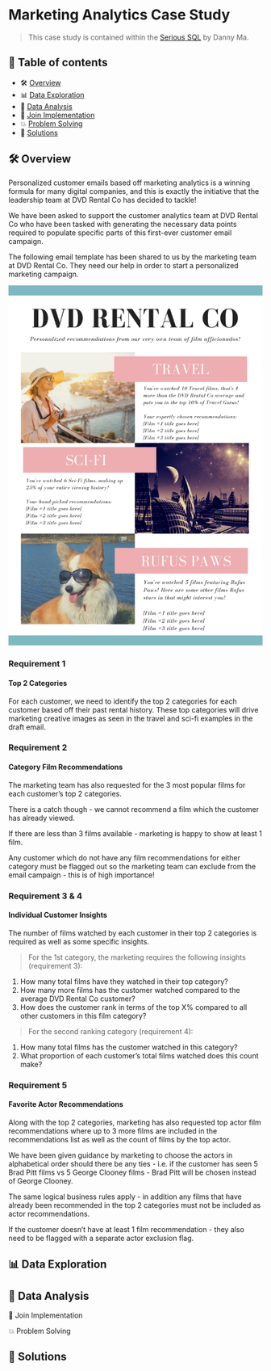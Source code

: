 # Marketing Analytics Case Study 

> This case study is contained within the [Serious SQL](https://www.datawithdanny.com) by Danny Ma. 
## 📕 **Table of contents**
<!--ts-->
   * 🛠️ [Overview](#️-overview)
   * 📊 [Data Exploration](#data-exploration)
   * 📌 [Data Analysis](#data-analysis)
   * 🧲 [Join Implementation](#join-implementation)
   * 💥 [Problem Solving](#problem-solving)
   * 🚀 [Solutions](#-solutions)


## 🛠️ Overview
Personalized customer emails based off marketing analytics is a winning formula for many digital companies, and this is exactly the initiative that the leadership team at DVD Rental Co has decided to tackle!

We have been asked to support the customer analytics team at DVD Rental Co who have been tasked with generating the necessary data points required to populate specific parts of this first-ever customer email campaign.

The following email template has been shared to us by the marketing team at DVD Rental Co. They need our help in order to start a personalized marketing campaign.

<p align="center">
  
<img src="https://github.com/eluah/marketing-analytics-case-study/blob/main/img/dvd_rental_co.png" alt="email-template" width="700px">
  
</p>

### Requirement 1
#### Top 2 Categories
For each customer, we need to identify the top 2 categories for each customer based off their past rental history. These top categories will drive marketing creative images as seen in the travel and sci-fi examples in the draft email.

### Requirement 2
#### Category Film Recommendations
The marketing team has also requested for the 3 most popular films for each customer’s top 2 categories.

There is a catch though - we cannot recommend a film which the customer has already viewed.

If there are less than 3 films available - marketing is happy to show at least 1 film.

Any customer which do not have any film recommendations for either category must be flagged out so the marketing team can exclude from the email campaign - this is of high importance!

### Requirement 3 & 4
#### Individual Customer Insights

The number of films watched by each customer in their top 2 categories is required as well as some specific insights.

> For the 1st category, the marketing requires the following insights (requirement 3):

1. How many total films have they watched in their top category?
2. How many more films has the customer watched compared to the average DVD Rental Co customer?
3. How does the customer rank in terms of the top X% compared to all other customers in this film category?

> For the second ranking category (requirement 4):

1. How many total films has the customer watched in this category?
2. What proportion of each customer’s total films watched does this count make?

### Requirement 5
#### Favorite Actor Recommendations

Along with the top 2 categories, marketing has also requested top actor film recommendations where up to 3 more films are included in the recommendations list as well as the count of films by the top actor.

We have been given guidance by marketing to choose the actors in alphabetical order should there be any ties - i.e. if the customer has seen 5 Brad Pitt films vs 5 George Clooney films - Brad Pitt will be chosen instead of George Clooney.

The same logical business rules apply - in addition any films that have already been recommended in the top 2 categories must not be included as actor recommendations.

If the customer doesn’t have at least 1 film recommendation - they also need to be flagged with a separate actor exclusion flag.

## 📊 Data Exploration


## 📌 Data Analysis


🧲 Join Implementation


💥 Problem Solving


## 🚀 Solutions

